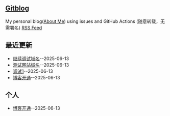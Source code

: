 ## [Gitblog](https://ammplus.github.io/gitblog/)
My personal blog([About Me](https://github.com/ammplus/gitblog/issues/1)) using issues and GitHub Actions (随意转载，无需署名)
[RSS Feed](https://raw.githubusercontent.com/ammplus/gitblog/master/feed.xml)

## 最近更新
- [继续调试域名](https://github.com/ammplus/gitblog/issues/6)--2025-06-13
- [测试网站域名](https://github.com/ammplus/gitblog/issues/5)--2025-06-13
- [调试1](https://github.com/ammplus/gitblog/issues/4)--2025-06-13
- [博客开通](https://github.com/ammplus/gitblog/issues/1)--2025-06-13
## 个人

- [博客开通](https://github.com/ammplus/gitblog/issues/1)--2025-06-13
